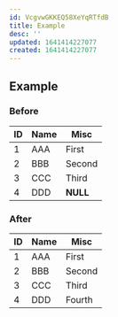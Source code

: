 ```yaml
---
id: VcgvwGKKEQ58XeYqRTfdB
title: Example
desc: ''
updated: 1641414227077
created: 1641414227077
---
```


## Example

### Before

| ID | Name | Misc     |
| -- | ---- | -------- |
| 1  | AAA  | First    |
| 2  | BBB  | Second   |
| 3  | CCC  | Third    |
| 4  | DDD  | **NULL** |

### After

| ID | Name | Misc   |
| -- | ---- | ------ |
| 1  | AAA  | First  |
| 2  | BBB  | Second |
| 3  | CCC  | Third  |
| 4  | DDD  | Fourth |
